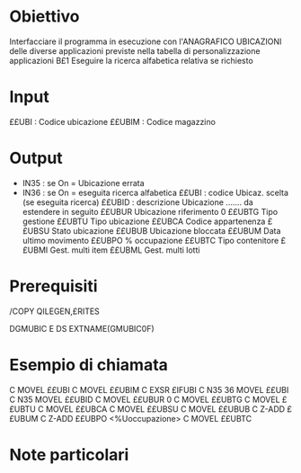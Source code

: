 # Obiettivo
Interfacciare il programma in esecuzione con l'ANAGRAFICO
UBICAZIONI delle diverse applicazioni previste nella
tabella di personalizzazione applicazioni B£1
Eseguire la ricerca alfabetica relativa se richiesto

# Input
££UBI  :  Codice ubicazione
££UBIM :  Codice magazzino

# Output
- IN35  :  se On = Ubicazione   errata
- IN36  :  se On = eseguita ricerca alfabetica
££UBI  :  codice Ubicaz.  scelta (se eseguita ricerca)
££UBID :  descrizione Ubicazione
....... da estendere in seguito
££UBUR  Ubicazione riferimento                        0
££UBTG  Tipo gestione
££UBTU  Tipo ubicazione
££UBCA  Codice appartenenza
££UBSU  Stato ubicazione
££UBUB  Ubicazione bloccata
££UBUM  Data ultimo movimento
££UBPO  % occupazione
££UBTC  Tipo contenitore
££UBMI  Gest. multi item
££UBML  Gest. multi lotti

# Prerequisiti

/COPY QILEGEN,£RITES

DGMUBIC         E DS                  EXTNAME(GMUBIC0F)

# Esempio di chiamata

C                     MOVEL       <Ubicaz>       ££UBI
C                     MOVEL       <Magazz>       ££UBIM
C                     EXSR        £IFUBI
C  N35 36             MOVEL       ££UBI          <campo Ubicaz.>
C  N35                MOVEL       ££UBID         <campo descrizione>
C                     MOVEL       ££UBUR         <Ubicazione riferimento>   0
C                     MOVEL       ££UBTG         <TipoMgestione>
C                     MOVEL       ££UBTU         <TipoMubicazione>
C                     MOVEL       ££UBCA         <Codice appartenenza>
C                     MOVEL       ££UBSU         <Stato ubicazione>
C                     MOVEL       ££UBUB         <Ubicazione bloccata>
C                     Z-ADD       ££UBUM         <DataMultimo movimento>
C                     Z-ADD       ££UBPO         <%Uoccupazione>
C                     MOVEL       ££UBTC         <TipoMcontenitore>

# Note particolari


